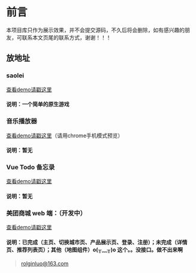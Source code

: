 # 前言

本项目库只作为展示效果，并不会提交源码，不久后将会删除，如有感兴趣的朋友，可联系本文页尾的联系方式，谢谢！！！

## 放地址
### saolei
[查看demo请戳这里](https://rolginluo.github.io/saolei/)
#### 说明：一个简单的原生游戏

### 音乐播放器
[查看demo请戳这里](https://rolginluo.github.io/qqMusic/dist/html/)（请用chrome手机模式预览）
#### 说明：暂无

### Vue Todo 备忘录
[查看demo请戳这里](https://rolginluo.github.io/todu-vue2ban/dist/)
#### 说明：暂无

### 美团商城 web 端：（开发中） 
[查看demo请戳这里](https://rolginluo.github.io/mt-app/dist)
#### 说明：已完成（主页、切换城市页、产品展示页、登录、注册）；未完成（详情页、推荐列表页）；其他（地图组件）o(╥﹏╥)o 这个。。没接口。做不出来啊

>  rolginluo@163.com